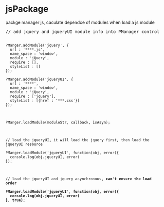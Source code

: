jsPackage
=========

packge manager js, caculate dependce of modules when load a js module

<pre>
// add jquery and jqueryUI module info into PManager controller<br>
<code>
PManger.addModule('jquery', {
  url : '****.js',
  name_space : 'window',
  module : 'jQuery',
  require : [],
  styleList : []
});

PManger.addModule('jqueryUI', {
  url : '****',
  name_space : 'window',
  module : 'jQuery',
  require : ['jquery'],
  styleList : [{href : '***.css'}]
});
</code>
</pre>

<pre>
<code>
PManger.loadModule(moduleStr, callback, isAsyn);  
</code>
</pre>

<pre>
<code>
// load the jqueryUI, it will load the jquery first, then load the jqueryUI resource<br>
PManger.loadModule('jqueryUI', function(obj, error){
  console.log(obj.jqueryUI, error)
});
</code>
</pre>

<pre>
<code>
// load the jqueryUI and jquery asynchronous, <b>can't ensure the load order<b><br>
PManger.loadModule('jqueryUI', function(obj, error){
  console.log(obj.jqueryUI, error)
}, true);
</code>
</pre>

